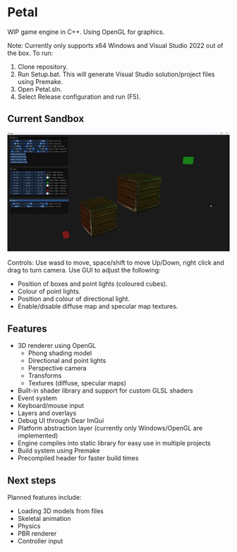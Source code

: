 # Petal
WIP game engine in C++. Using OpenGL for graphics.

Note: Currently only supports x64 Windows and Visual Studio 2022 out of the box. To run:
1. Clone repository.
2. Run Setup.bat. This will generate Visual Studio solution/project files using Premake.
3. Open Petal.sln.
4. Select Release configuration and run (F5).

## Current Sandbox
<img src="/gallery/Sandbox.png" alt="Sandbox application using Petal Engine">

Controls:
Use wasd to move, space/shift to move Up/Down, right click and drag to turn camera.
Use GUI to adjust the following:
- Position of boxes and point lights (coloured cubes).
- Colour of point lights.
- Position and colour of directional light.
- Enable/disable diffuse map and specular map textures.

## Features
- 3D renderer using OpenGL
  - Phong shading model
  - Directional and point lights
  - Perspective camera
  - Transforms
  - Textures (diffuse, specular maps)
- Built-in shader library and support for custom GLSL shaders
- Event system
- Keyboard/mouse input
- Layers and overlays
- Debug UI through Dear ImGui
- Platform abstraction layer (currently only Windows/OpenGL are implemented)
- Engine compiles into static library for easy use in multiple projects
- Build system using Premake
- Precompiled header for faster build times

## Next steps
Planned features include:
- Loading 3D models from files
- Skeletal animation
- Physics
- PBR renderer
- Controller input
